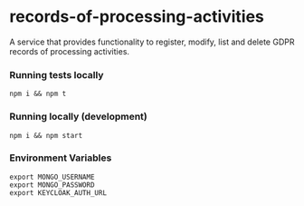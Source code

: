 # records-of-processing-activities
A service that provides functionality to register, modify, list and delete GDPR records of processing activities.

### Running tests locally
`npm i && npm t`

### Running locally (development)
`npm i && npm start` 

### Environment Variables

```
export MONGO_USERNAME
export MONGO_PASSWORD
export KEYCLOAK_AUTH_URL
```

